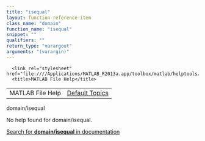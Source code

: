 ```yaml
---
title: "isequal"
layout: function-reference-item
class_name: "domain"
function_name: "isequal"
snippet: ""
qualifiers: ""
return_type: "varargout"
arguments: "(varargin)"
---
```


<html>
   <head>
      <meta http-equiv="Content-Type" content="text/html; charset=utf-8">
   
      <link rel="stylesheet" href="file:////Applications/MATLAB_R2013a.app/toolbox/matlab/helptools/private/helpwin.css">
      <title>MATLAB File Help</title>
   </head>
   <body>
      <!--Single-page help-->
      <table border="0" cellspacing="0" width="100%">
         <tr class="subheader">
            <td class="headertitle">MATLAB File Help</td>
            <td class="subheader-right"><a href="matlab:helpwin">Default Topics</a></td>
         </tr>
      </table>
      <div class="title">domain/isequal</div>
      <!--No help found-->
      <p>No help found for <span class="helptopic">domain/isequal</span>.
      </p>
      <p><a href="matlab:docsearch('domain/isequal')">
            Search for <b>domain/isequal</b> in documentation
            </a></p>
   </body>
</html>
